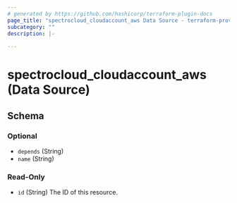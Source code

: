 ```yaml
---
# generated by https://github.com/hashicorp/terraform-plugin-docs
page_title: "spectrocloud_cloudaccount_aws Data Source - terraform-provider-spectrocloud"
subcategory: ""
description: |-
  
---
```


# spectrocloud_cloudaccount_aws (Data Source)





<!-- schema generated by tfplugindocs -->
## Schema

### Optional

- `depends` (String)
- `name` (String)

### Read-Only

- `id` (String) The ID of this resource.


